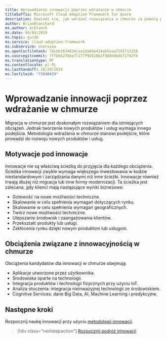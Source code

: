 ```yaml
---
title: Wprowadzanie innowacji poprzez wdrażanie w chmurze
titleSuffix: Microsoft Cloud Adoption Framework for Azure
description: Dowiedz się, jak wdrażać rozwiązania w chmurze za pomocą platformy wdrażania w chmurze.
author: BrianBlanchard
ms.author: brblanch
ms.date: 04/04/2019
ms.topic: guide
ms.service: cloud-adoption-framework
ms.subservice: overview
ms.openlocfilehash: 7dcb61b24834caa1da0de414ab5eaa7291711258
ms.sourcegitcommit: 7ffb0427bba71177f92618b2f980e864b72742f4
ms.translationtype: MT
ms.contentlocale: pl-PL
ms.lasthandoff: 10/29/2019
ms.locfileid: "73048439"
---
```

# <a name="innovate-through-cloud-adoption"></a>Wprowadzanie innowacji poprzez wdrażanie w chmurze

Migracja w chmurze jest doskonałym rozwiązaniem dla istniejących obciążeń. Jednak tworzenie nowych produktów i usług wymaga innego podejścia. Metodologia wdrażania w chmurze stanowi podejście, które prowadzi do rozwoju nowych produktów i usług.

## <a name="motivations-behind-innovation"></a>Motywacje pod innowacje

Innowacje nie są właściwą ścieżką do przyjęcia dla każdego obciążenia. Ścieżka innowacji zwykle wymaga większego inwestowania w kodzie niestandardowym i zarządzania danymi niż inne ścieżki. Innowacje również trwają dłużej niż migracja lub inne formy modernizacji. Ta ścieżka jest zalecana, gdy klienci mają następujące wyniki biznesowe:

- Gotowość na nowe możliwości techniczne.
- Skalowanie w celu spełnienia wymagań dotyczących rynku.
- Skalowanie w celu spełnienia wymagań geograficznych.
- Twórz nowe możliwości techniczne.
- Ulepszanie środowisk i zaangażowania klientów.
- Przekształć produkty lub usługi.
- Zakłócenia rynku dzięki nowym produktom lub usługom.

## <a name="workloads-associated-with-cloud-innovation"></a>Obciążenia związane z innowacyjnością w chmurze

Obciążenia kandydatów dla innowacji w chmurze obejmują:

- Aplikacje utworzone przez użytkownika.
- Środowiska oparte na technologii.
- Integracja produktów i technologii fizycznych przy użyciu IoT.
- Analiza otoczenia: integracja nieinwazyjnej technologii ze środowiskiem.
- Cognitive Services: dane Big Data, AI, Machine Learning i predykcyjne.

## <a name="next-steps"></a>Następne kroki

Rozpocznij naukę innowacji przy użyciu [metodologii innowacji](../innovate/index.md).

> [!div class="nextstepaction"]
> [Rozpocznij podróż innowacji](../innovate/index.md)
